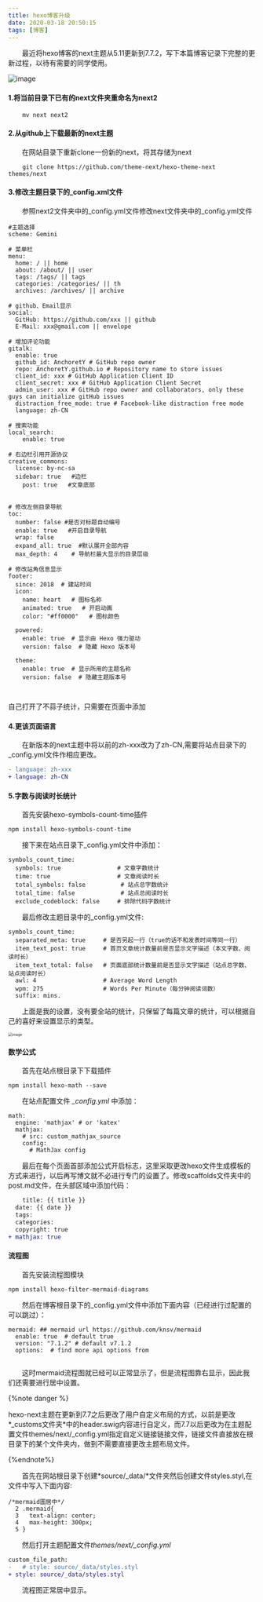 ```yaml
---
title: hexo博客升级
date: 2020-03-18 20:50:15
tags: [博客]
---
```


&emsp;&emsp;最近将hexo博客的next主题从5.11更新到7.7.2，写下本篇博客记录下完整的更新过程，以待有需要的同学使用。

![image](https://raw.githubusercontent.com/AnchoretY/images/master/blog/image.dnybrnent6k.png)

<!-- more -->

#### 1.将当前目录下已有的next文件夹重命名为next2

~~~shell themes/
	mv next next2
~~~
#### 2.从github上下载最新的next主题

&emsp;&emsp;在网站目录下重新clone一份新的next，将其存储为next

~~~shell
	git clone https://github.com/theme-next/hexo-theme-next themes/next
~~~

#### 3.修改主题目录下的_config.xml文件

&emsp;&emsp;参照next2文件夹中的_config.yml文件修改next文件夹中的_config.yml文件

```shell themes/next/_config.yml
#主题选择
scheme: Gemini

# 菜单栏
menu:
  home: / || home
  about: /about/ || user
  tags: /tags/ || tags
  categories: /categories/ || th
  archives: /archives/ || archive

# github、Email显示
social:
  GitHub: https://github.com/xxx || github
  E-Mail: xxx@gmail.com || envelope

# 增加评论功能
gitalk:
  enable: true
  github_id: AnchoretY # GitHub repo owner
  repo: AnchoretY.github.io # Repository name to store issues
  client_id: xxx # GitHub Application Client ID
  client_secret: xxx # GitHub Application Client Secret
  admin_user: xxx # GitHub repo owner and collaborators, only these guys can initialize gitHub issues
  distraction_free_mode: true # Facebook-like distraction free mode
  language: zh-CN

# 搜索功能
local_search:
	enable: true 

# 右边栏引用开源协议
creative_commons:
  license: by-nc-sa
  sidebar: true   #边栏
	post: true   #文章底部

  
# 修改左侧目录导航
toc:
  number: false #是否对标题自动编号
  enable: true   #开启目录导航
  wrap: false
  expand_all: true  #默认展开全部内容
  max_depth: 4    # 导航栏最大显示的目录层级

# 修改站角信息显示
footer:  
  since: 2018  # 建站时间
  icon:
    name: heart   # 图标名称
    animated: true   # 开启动画
    color: "#ff0000"   # 图标颜色

  powered:
    enable: true  # 显示由 Hexo 强力驱动
    version: false  # 隐藏 Hexo 版本号

  theme:
    enable: true  # 显示所用的主题名称
    version: false  # 隐藏主题版本号

  
```
自己打开了不蒜子统计，只需要在页面中添加

#### 4.更该页面语言

&emsp;&emsp;在新版本的next主题中将以前的zh-xxx改为了zh-CN,需要将站点目录下的_config.yml文件作相应更改。

~~~diff /_config.xml diff:true
- language: zh-xxx
+ language: zh-CN
~~~

#### 5.字数与阅读时长统计

&emsp;&emsp;首先安装hexo-symbols-count-time插件

~~~shell
npm install hexo-symbols-count-time
~~~

&emsp;&emsp;接下来在站点目录下_config.yml文件中添加：

~~~shell
symbols_count_time:
  symbols: true                # 文章字数统计
  time: true                   # 文章阅读时长
  total_symbols: false          # 站点总字数统计
  total_time: false             # 站点总阅读时长
  exclude_codeblock: false     # 排除代码字数统计
~~~

&emsp;&emsp;最后修改主题目录中的_config.yml文件:

~~~shell themes/next/_config.xml
symbols_count_time:
  separated_meta: true     # 是否另起一行（true的话不和发表时间等同一行）
  item_text_post: true     # 首页文章统计数量前是否显示文字描述（本文字数、阅读时长）
  item_text_total: false   # 页面底部统计数量前是否显示文字描述（站点总字数、站点阅读时长）
  awl: 4                   # Average Word Length
  wpm: 275                 # Words Per Minute（每分钟阅读词数）
  suffix: mins.
~~~

&emsp;&emsp;上面是我的设置，没有要全站的统计，只保留了每篇文章的统计，可以根据自己的喜好来设置显示的类型。

<img src="https://raw.githubusercontent.com/AnchoretY/images/master/blog/image.qtygh4jpz7.png" alt="image" style="zoom:50%;" />

#### 数学公式

&emsp;&emsp;首先在站点根目录下下载插件

~~~shell
npm install hexo-math --save
~~~

&emsp;&emsp;在站点配置文件 *_config.yml* 中添加：

~~~shell _config.yml
math:
  engine: 'mathjax' # or 'katex'
  mathjax:
    # src: custom_mathjax_source
    config:
      # MathJax config
~~~

&emsp;&emsp;最后在每个页面首部添加公式开启标志，这里采取更改hexo文件生成模板的方式来进行，以后再写博文就不必进行专门的设置了。修改scaffolds文件夹中的post.md文件，在头部区域中添加代码：

~~~diff scaffolds/post.md
	title: {{ title }}
  date: {{ date }}
  tags:
  categories: 
  copyright: true
+ mathjax: true
~~~

#### 流程图

&emsp;&emsp;首先安装流程图模块

~~~shell
npm install hexo-filter-mermaid-diagrams
~~~

&emsp;&emsp;然后在博客根目录下的_config.yml文件中添加下面内容（已经进行过配置的可以跳过）：

~~~shell _config.yml
mermaid: ## mermaid url https://github.com/knsv/mermaid
  enable: true  # default true
  version: "7.1.2" # default v7.1.2
  options:  # find more api options from
  
~~~

&emsp;&emsp;这时mermaid流程图就已经可以正常显示了，但是流程图靠右显示，因此我们还需要进行居中设置。

{%note danger %}

hexo-next主题在更新到7.7之后更改了用户自定义布局的方式，以前是更改*_customs文件夹*中的header.swig内容进行自定义，而7.7以后更改为在主题配置文件themes/next/_config.yml指定自定义链接链接文件，链接文件直接放在根目录下的某个文件夹内，做到不需要直接更改主题布局文件。

{%endnote%}

&emsp;&emsp;首先在网站根目录下创建*source/_data/*文件夹然后创建文件styles.styl,在文件中写入下面内容:

~~~
/*mermaid圖居中*/
  2 .mermaid{
  3   text-align: center;
  4   max-height: 300px;
  5 }
~~~

&emsp;&emsp;然后打开主题配置文件*themes/next/_config.yml*

~~~diff
custom_file_path:
-	# style: source/_data/styles.styl
+ style: source/_data/styles.styl
~~~

&emsp;&emsp;流程图正常居中显示。

